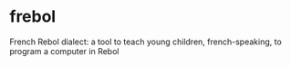 frebol
======

French Rebol dialect: a tool to teach young children, french-speaking, to program a computer in Rebol
